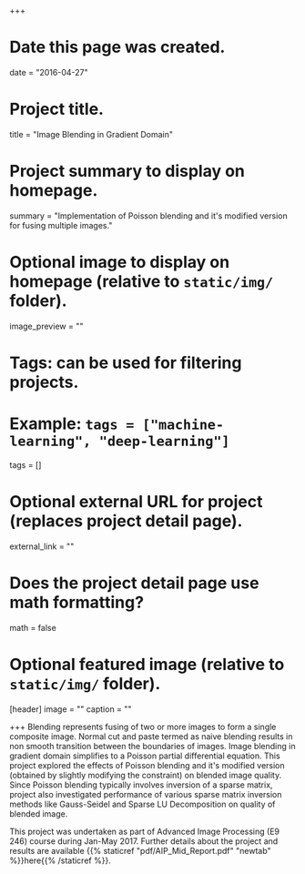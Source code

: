 +++
# Date this page was created.
date = "2016-04-27"

# Project title.
title = "Image Blending in Gradient Domain"

# Project summary to display on homepage.
summary = "Implementation of Poisson blending and it's modified version for fusing multiple images."

# Optional image to display on homepage (relative to `static/img/` folder).
image_preview = ""

# Tags: can be used for filtering projects.
# Example: `tags = ["machine-learning", "deep-learning"]`
tags = []

# Optional external URL for project (replaces project detail page).
external_link = ""

# Does the project detail page use math formatting?
math = false

# Optional featured image (relative to `static/img/` folder).
[header]
image = ""
caption = ""

+++
Blending represents fusing of two or more images to form a single composite image. Normal cut and paste termed as naive blending results in non smooth transition between the boundaries of images. Image blending in gradient domain simplifies to a Poisson partial differential equation. This project explored the effects of Poisson blending and it's modified version (obtained by slightly modifying the constraint) on blended image quality. Since Poisson blending typically involves inversion of a sparse matrix, project also investigated performance of various sparse matrix inversion methods like Gauss-Seidel and Sparse LU Decomposition on quality of blended image. 

This project was undertaken as part of Advanced Image Processing (E9 246) course during Jan-May 2017. Further details about the project and results are available {{% staticref "pdf/AIP_Mid_Report.pdf" "newtab" %}}here{{% /staticref %}}.
